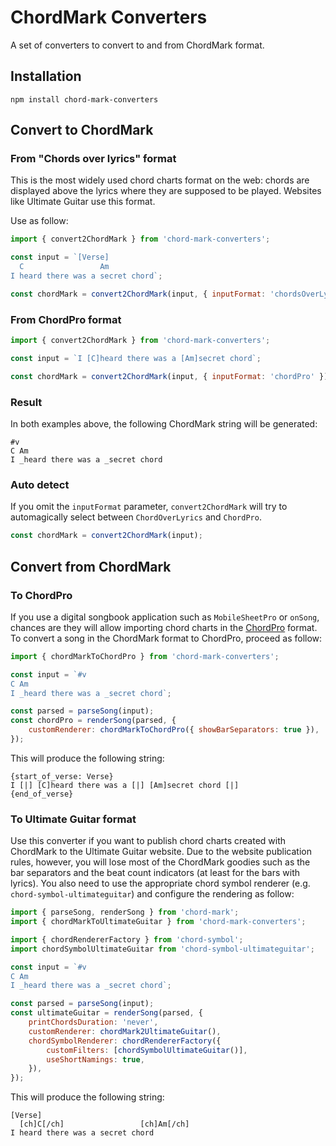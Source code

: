# ChordMark Converters

A set of converters to convert to and from ChordMark format.

## Installation

```shell
npm install chord-mark-converters
```

## Convert to ChordMark

### From "Chords over lyrics" format

This is the most widely used chord charts format on the web:
chords are displayed above the lyrics where they are supposed to be played.
Websites like Ultimate Guitar use this format.

Use as follow:

```javascript
import { convert2ChordMark } from 'chord-mark-converters';

const input = `[Verse]
  C                 Am
I heard there was a secret chord`;

const chordMark = convert2ChordMark(input, { inputFormat: 'chordsOverLyrics' });
```

### From ChordPro format

```javascript
import { convert2ChordMark } from 'chord-mark-converters';

const input = `I [C]heard there was a [Am]secret chord`;

const chordMark = convert2ChordMark(input, { inputFormat: 'chordPro' });
```

### Result

In both examples above, the following ChordMark string will be generated:

```
#v
C Am
I _heard there was a _secret chord
```

### Auto detect

If you omit the `inputFormat` parameter, `convert2ChordMark` will try to automagically select between `ChordOverLyrics` and `ChordPro`.

```javascript
const chordMark = convert2ChordMark(input);
```

## Convert from ChordMark

### To ChordPro

If you use a digital songbook application such as `MobileSheetPro` or `onSong`, chances are they will allow importing chord charts in the [ChordPro](https://www.chordpro.org) format.
To convert a song in the ChordMark format to ChordPro, proceed as follow:

```javascript
import { chordMarkToChordPro } from 'chord-mark-converters';

const input = `#v
C Am
I _heard there was a _secret chord`;

const parsed = parseSong(input);
const chordPro = renderSong(parsed, {
	customRenderer: chordMarkToChordPro({ showBarSeparators: true }),
});
```

This will produce the following string:

```
{start_of_verse: Verse}
I [|] [C]heard there was a [|] [Am]secret chord [|]
{end_of_verse}
```

### To Ultimate Guitar format

Use this converter if you want to publish chord charts created with ChordMark to the Ultimate Guitar website.
Due to the website publication rules, however, you will lose most of the ChordMark goodies such as the bar separators and the beat count indicators
(at least for the bars with lyrics).
You also need to use the appropriate chord symbol renderer (e.g. `chord-symbol-ultimateguitar`) and configure the rendering as follow:

```javascript
import { parseSong, renderSong } from 'chord-mark';
import { chordMarkToUltimateGuitar } from 'chord-mark-converters';

import { chordRendererFactory } from 'chord-symbol';
import chordSymbolUltimateGuitar from 'chord-symbol-ultimateguitar';

const input = `#v
C Am
I _heard there was a _secret chord`;

const parsed = parseSong(input);
const ultimateGuitar = renderSong(parsed, {
	printChordsDuration: 'never',
	customRenderer: chordMark2UltimateGuitar(),
	chordSymbolRenderer: chordRendererFactory({
		customFilters: [chordSymbolUltimateGuitar()],
		useShortNamings: true,
	}),
});
```

This will produce the following string:

```
[Verse]
  [ch]C[/ch]                 [ch]Am[/ch]
I heard there was a secret chord
```
